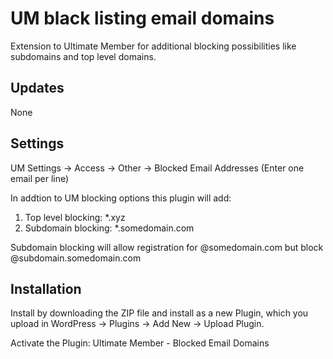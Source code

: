 # UM black listing email domains
Extension to Ultimate Member for additional blocking possibilities like subdomains and top level domains.
## Updates
None
## Settings 
UM Settings -> Access -> Other -> Blocked Email Addresses (Enter one email per line)

In addtion to UM blocking options this plugin will add:

1. Top level blocking: *.xyz
2. Subdomain blocking: *.somedomain.com

Subdomain blocking will allow registration for @somedomain.com but block @subdomain.somedomain.com


## Installation
Install by downloading the ZIP file and install as a new Plugin, which you upload in WordPress -> Plugins -> Add New -> Upload Plugin.

Activate the Plugin: Ultimate Member - Blocked Email Domains
